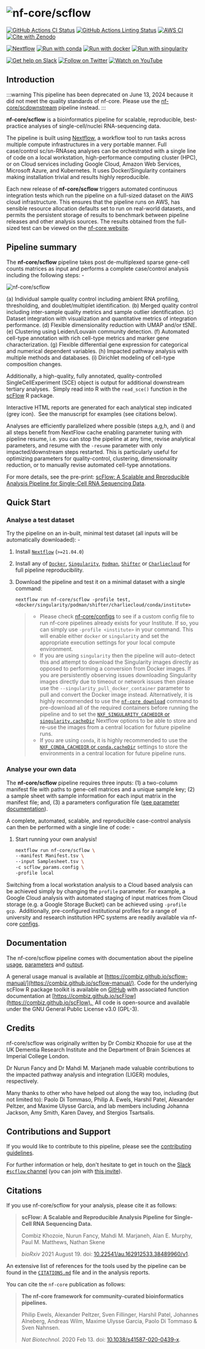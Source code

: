 # ![nf-core/scflow](docs/images/nf-core-scflow_logo.png)

[![GitHub Actions CI Status](https://github.com/nf-core/scflow/workflows/nf-core%20CI/badge.svg)](https://github.com/nf-core/scflow/actions?query=workflow%3A%22nf-core+CI%22)
[![GitHub Actions Linting Status](https://github.com/nf-core/scflow/workflows/nf-core%20linting/badge.svg)](https://github.com/nf-core/scflow/actions?query=workflow%3A%22nf-core+linting%22)
[![AWS CI](https://img.shields.io/badge/CI%20tests-full%20size-FF9900?labelColor=000000&logo=Amazon%20AWS)](https://nf-co.re/scflow/results)
[![Cite with Zenodo](http://img.shields.io/badge/DOI-10.5281/zenodo.XXXXXXX-1073c8?labelColor=000000)](https://doi.org/10.5281/zenodo.XXXXXXX)

[![Nextflow](https://img.shields.io/badge/nextflow%20DSL2-%E2%89%A521.04.2-23aa62.svg?labelColor=000000)](https://www.nextflow.io/)
[![Run with conda](http://img.shields.io/badge/run%20with-conda-3EB049?labelColor=000000&logo=anaconda)](https://docs.conda.io/en/latest/)
[![Run with docker](https://img.shields.io/badge/run%20with-docker-0db7ed?labelColor=000000&logo=docker)](https://www.docker.com/)
[![Run with singularity](https://img.shields.io/badge/run%20with-singularity-1d355c.svg?labelColor=000000)](https://sylabs.io/docs/)

[![Get help on Slack](http://img.shields.io/badge/slack-nf--core%20%23scflow-4A154B?labelColor=000000&logo=slack)](https://nfcore.slack.com/channels/scflow)
[![Follow on Twitter](http://img.shields.io/badge/twitter-%40nf__core-1DA1F2?labelColor=000000&logo=twitter)](https://twitter.com/nf_core)
[![Watch on YouTube](http://img.shields.io/badge/youtube-nf--core-FF0000?labelColor=000000&logo=youtube)](https://www.youtube.com/c/nf-core)

## Introduction

:::warning
This pipeline has been deprecated on June 13, 2024 because it did not meet the quality standards of nf-core.
Please use the [nf-core/scdownstream](https://nf-co.re/scdownstream) pipeline instead.
:::

**nf-core/scflow** is a bioinformatics pipeline for scalable, reproducible, best-practice analyses of single-cell/nuclei RNA-sequencing data.

The pipeline is built using [Nextflow](https://www.nextflow.io), a workflow tool to run tasks across multiple compute infrastructures in a very portable manner.  Full case/control sc/sn-RNAseq analyses can be orchestrated with a single line of code on a local workstation, high-performance computing cluster (HPC), or on Cloud services including Google Cloud, Amazon Web Services, Microsoft Azure, and Kubernetes.  It uses Docker/Singularity containers making installation trivial and results highly reproducible.

Each new release of **nf-core/scflow** triggers automated continuous integration tests which run the pipeline on a full-sized dataset on the AWS cloud infrastructure. This ensures that the pipeline runs on AWS, has sensible resource allocation defaults set to run on real-world datasets, and permits the persistent storage of results to benchmark between pipeline releases and other analysis sources. The results obtained from the full-sized test can be viewed on the [nf-core website](https://nf-co.re/scflow/results).

## Pipeline summary

The **nf-core/scflow** pipeline takes post de-multiplexed sparse gene-cell counts matrices as input and performs a complete case/control analysis including the following steps: -

![nf-core/scflow](docs/images/scflow_workflow.png)

(a) Individual sample quality control including ambient RNA profiling, thresholding, and doublet/multiplet identification.
(b) Merged quality control including inter-sample quality metrics and sample outlier identification.
(c) Dataset integration with visualization and quantitative metrics of integration performance.
(d) Flexible dimensionality reduction with UMAP and/or tSNE.
(e) Clustering using Leiden/Louvain community detection.
(f) Automated cell-type annotation with rich cell-type metrics and marker gene characterization.
(g) Flexible differential gene expression for categorical and numerical dependent variables.
(h) Impacted pathway analysis with multiple methods and databases.
(i) Dirichlet modeling of cell-type composition changes.

Additionally, a high-quality, fully annotated, quality-controlled SingleCellExperiment (SCE) object is output for additional downstream tertiary analyses.  Simply read into R with the `read_sce()` function in the [scFlow](https://www.github.com/combiz/scFlow) R package.

Interactive HTML reports are generated for each analytical step indicated (grey icon).  See the manuscript for examples (see citations below).

Analyses are efficiently parallelized where possible (steps a,g,h, and i) and all steps benefit from NextFlow cache enabling parameter tuning with pipeline resume, i.e. you can stop the pipeline at any time, revise analytical parameters, and resume with the `-resume` parameter with only impacted/downstream steps restarted.  This is particularly useful for optimizing parameters for quality-control, clustering, dimensionality reduction, or to manually revise automated cell-type annotations.

For more details, see the pre-print: [scFlow: A Scalable and Reproducible Analysis Pipeline for Single-Cell RNA Sequencing Data](https://doi.org/10.22541/au.162912533.38489960/v1).

## Quick Start

### Analyse a test dataset

Try the pipeline on an in-built, minimal test dataset (all inputs will be automatically downloaded): -

1. Install [`Nextflow`](https://www.nextflow.io/docs/latest/getstarted.html#installation) (`>=21.04.0`)

2. Install any of [`Docker`](https://docs.docker.com/engine/installation/), [`Singularity`](https://www.sylabs.io/guides/3.0/user-guide/), [`Podman`](https://podman.io/), [`Shifter`](https://nersc.gitlab.io/development/shifter/how-to-use/) or [`Charliecloud`](https://hpc.github.io/charliecloud/) for full pipeline reproducibility.

3. Download the pipeline and test it on a minimal dataset with a single command:

    ```console
    nextflow run nf-core/scflow -profile test,<docker/singularity/podman/shifter/charliecloud/conda/institute>
    ```

    > - Please check [nf-core/configs](https://github.com/nf-core/configs#documentation) to see if a custom config file to run nf-core pipelines already exists for your Institute. If so, you can simply use `-profile <institute>` in your command. This will enable either `docker` or `singularity` and set the appropriate execution settings for your local compute environment.
    > - If you are using `singularity` then the pipeline will auto-detect this and attempt to download the Singularity images directly as opposed to performing a conversion from Docker images. If you are persistently observing issues downloading Singularity images directly due to timeout or network issues then please use the `--singularity_pull_docker_container` parameter to pull and convert the Docker image instead. Alternatively, it is highly recommended to use the [`nf-core download`](https://nf-co.re/tools/#downloading-pipelines-for-offline-use) command to pre-download all of the required containers before running the pipeline and to set the [`NXF_SINGULARITY_CACHEDIR` or `singularity.cacheDir`](https://www.nextflow.io/docs/latest/singularity.html?#singularity-docker-hub) Nextflow options to be able to store and re-use the images from a central location for future pipeline runs.
    > - If you are using `conda`, it is highly recommended to use the [`NXF_CONDA_CACHEDIR` or `conda.cacheDir`](https://www.nextflow.io/docs/latest/conda.html) settings to store the environments in a central location for future pipeline runs.

### Analyse your own data

The **nf-core/scflow** pipeline requires three inputs: (1) a two-column manifest file with paths to gene-cell matrices and a unique sample key; (2) a sample sheet with sample information for each input matrix in the manifest file; and, (3) a parameters configuration file ([see parameter documentation](https://nf-co.re/scflow/dev/parameters)).

A complete, automated, scalable, and reproducible case-control analysis can then be performed with a single line of code: -

1. Start running your own analysis!

    ```bash
    nextflow run nf-core/scflow \
    --manifest Manifest.tsv \
    --input Samplesheet.tsv \
    -c scflow_params.config \
    -profile local
    ```

Switching from a local workstation analysis to a Cloud based analysis can be achieved simply by changing the `profile` parameter. For example, a Google Cloud analysis with  automated staging of input matrices from Cloud storage (e.g. a Google Storage Bucket) can be achieved using `-profile gcp`.  Additionally, pre-configured institutional profiles for a range of university and research institution HPC systems are readily available via nf-core [configs](https://github.com/nf-core/configs).

## Documentation

The nf-core/scflow pipeline comes with documentation about the pipeline [usage](https://nf-co.re/scflow/usage), [parameters](https://nf-co.re/scflow/parameters) and [output](https://nf-co.re/scflow/output).

A general usage manual is available at [https://combiz.github.io/scflow-manual/](https://combiz.github.io/scflow-manual/). Code for the underlying scFlow R package toolkit is available on [GitHub](https://github.com/combiz/scflow) with associated function documentation at [https://combiz.github.io/scFlow](https://combiz.github.io/scFlow).  All code is open-source and available under the GNU General Public License v3.0 (GPL-3).

## Credits

nf-core/scflow was originally written by Dr Combiz Khozoie for use at the UK Dementia Research Institute and the Department of Brain Sciences at Imperial College London.

Dr Nurun Fancy and Dr Mahdi M. Marjaneh made valuable contributions to the impacted pathway analysis and integration (LIGER) modules, respectively.

Many thanks to other who have helped out along the way too, including (but not limited to): Paolo Di Tommaso, Philip A. Ewels, Harshil Patel, Alexander Peltzer, and Maxime Ulysse Garcia, and lab members including Johanna Jackson, Amy Smith, Karen Davey, and Stergios Tsartsalis.

## Contributions and Support

If you would like to contribute to this pipeline, please see the [contributing guidelines](.github/CONTRIBUTING.md).

For further information or help, don't hesitate to get in touch on the [Slack `#scflow` channel](https://nfcore.slack.com/channels/scflow) (you can join with [this invite](https://nf-co.re/join/slack)).

## Citations

If you use nf-core/scflow for your analysis, please cite it as follows:

> **scFlow: A Scalable and Reproducible Analysis Pipeline for Single-Cell RNA Sequencing Data.**
>
> Combiz Khozoie, Nurun Fancy, Mahdi M. Marjaneh, Alan E. Murphy, Paul M. Matthews, Nathan Skene
>
> _bioRxiv_ 2021 August 19. doi: [10.22541/au.162912533.38489960/v1](https://doi.org/10.22541/au.162912533.38489960/v1).

An extensive list of references for the tools used by the pipeline can be found in the [`CITATIONS.md`](CITATIONS.md) file and in the analysis reports.

You can cite the `nf-core` publication as follows:

> **The nf-core framework for community-curated bioinformatics pipelines.**
>
> Philip Ewels, Alexander Peltzer, Sven Fillinger, Harshil Patel, Johannes Alneberg, Andreas Wilm, Maxime Ulysse Garcia, Paolo Di Tommaso & Sven Nahnsen.
>
> _Nat Biotechnol._ 2020 Feb 13. doi: [10.1038/s41587-020-0439-x](https://dx.doi.org/10.1038/s41587-020-0439-x).
